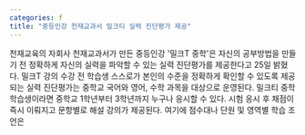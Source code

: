 ```yaml
---
categories: f
title: "중등인강 천재교과서 밀크티 실력 진단평가 제공"
---
```

천재교육의 자회사 천재교과서가 만든 중등인강 &#39;밀크T 중학&#39;은 자신의 공부방법을 만들기 전 정확하게 자신의 실력을 파악할 수 있는 실력 진단평가를 제공한다고 25일 밝혔다. 밀크T 강의 수강 전 학습생 스스로가 본인의 수준을 정확하게 확인할 수 있도록 제공되는 실력 진단평가는 중학교 국어와 영어, 수학 과목을 대상으로 운영된다. 밀크티 중학 학습생이라면 중학교 1학년부터 3학년까지 누구나 응시할 수 있다. 시험 응시 후 채점이 즉시 이뤄지고 문항별로 해설 강의가 제공된다. 여기에 점수대나 단원 및 영역별 학습 조언은